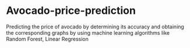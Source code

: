 # Avocado-price-prediction
Predicting the price of avocado by determining its accuracy and obtaining the corresponding graphs by using machine learning algorithms like Random Forest, Linear Regression
